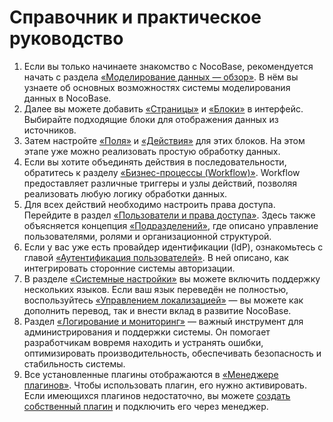 # Справочник и практическое руководство

1. Если вы только начинаете знакомство с NocoBase, рекомендуется начать с раздела [«Моделирование данных — обзор»](/handbook/data-modeling). В нём вы узнаете об основных возможностях системы моделирования данных в NocoBase.
2. Далее вы можете добавить [«Страницы»](/handbook/ui/pages) и [«Блоки»](/handbook/ui/blocks) в интерфейс. Выбирайте подходящие блоки для отображения данных из источников.
3. Затем настройте [«Поля»](/handbook/ui/fields) и [«Действия»](/handbook/ui/actions) для этих блоков. На этом этапе уже можно реализовать простую обработку данных.
4. Если вы хотите объединять действия в последовательности, обратитесь к разделу [«Бизнес-процессы (Workflow)»](/handbook/workflow). Workflow предоставляет различные триггеры и узлы действий, позволяя реализовать любую логику обработки данных.
5. Для всех действий необходимо настроить права доступа. Перейдите в раздел [«Пользователи и права доступа»](/handbook/acl). Здесь также объясняется концепция [«Подразделений»](/handbook/departments), где описано управление пользователями, ролями и организационной структурой.
6. Если у вас уже есть провайдер идентификации (IdP), ознакомьтесь с главой [«Аутентификация пользователей»](/handbook/auth). В ней описано, как интегрировать сторонние системы авторизации.
7. В разделе [«Системные настройки»](/handbook/system-settings) вы можете включить поддержку нескольких языков. Если ваш язык переведён не полностью, воспользуйтесь [«Управлением локализацией»](/handbook/localization-management) — вы можете как дополнить перевод, так и внести вклад в развитие NocoBase.
8. Раздел [«Логирование и мониторинг»](/handbook/logger) — важный инструмент для администрирования и поддержки системы. Он помогает разработчикам вовремя находить и устранять ошибки, оптимизировать производительность, обеспечивать безопасность и стабильность системы.
9. Все установленные плагины отображаются в [«Менеджере плагинов»](/handbook/plugin-manager). Чтобы использовать плагин, его нужно активировать. Если имеющихся плагинов недостаточно, вы можете [создать собственный плагин](/development) и подключить его через менеджер.
